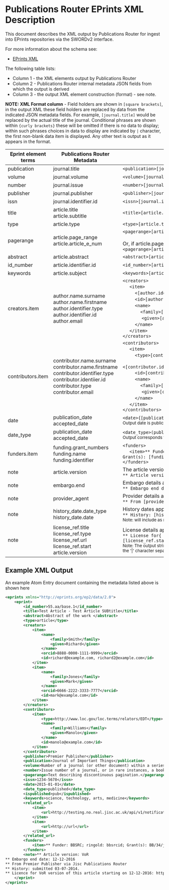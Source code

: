 # Publications Router EPrints XML Description

This document describes the XML output by Publications Router for ingest into EPrints repositories via the SWORDv2 interface.

For more information about the schema see: 
* [EPrints XML](http://wiki.eprints.org/w/XML_Export_Format)

The following table lists:
* Column 1 - the XML elements output by Publications Router 
* Column 2 - Publications Router internal metadata JSON fields from which the output is derived
* Column 3 - the output XML element construction (format) - see note. 

**NOTE: XML Format column** - Field holders are shown in `[square brackets]`, in the output XML these field holders are replaced by data from the indicated JSON metadata fields.  For example, `[journal.title]` would be replaced by the actual title of the journal.  Conditional phrases are shown within `{curly brackets}` these will be omitted if there is no data to display; within such phrases choices in data to display are indicated by `|` character, the first non-blank data item is displayed. Any other text is output as it appears in the format.

| Eprint element terms | Publications Router Metadata | XML Format |
|-----------------------------|---------------------------------------------|-------------------------------------------------------------------------------------------------------------------------------------------------------|
| publication |  journal.title | `<publication>[journal.title]</publication>` |
| volume | journal.volume | `<volume>[journal.volume]</volume>` |
| number | journal.issue | `<number>[journal.issue]</volume>` |
| publisher | journal.publisher | `<publisher>[journal.publisher]</publisher>` |
| issn | journal.identifier.id | `<issn>[journal.identifier.id]</issn>` |
| title | article.title <br> article.subtitle | `<title>[article.title] - [article.subtitle 1] - [article.subtitle 2] -...</title>` |
| type | article.type | `<type>[article.type]</type>` |
| pagerange | article.page_range <br> article.article_e_num <br> | `<pagerange>[article.page_range]</pagerange>` <br><br>Or, if article.page_range is absent: <br> `<pagerange>[article.article_e_num]</pagerange>`  |
| abstract | article.abstract | `<abstract>[article.abstract]</abstract>` |
| id_number | article.identifier.id | `<id_number>[article.identifier.id]</id_number>` |
| keywords | article.subject | `<keywords>[article.subject 1], [article.subject 2], ...</keywords>` |
| creators.item | author.name.surname <br> author.name.firstname <br> author.identifier.type <br> author.identifier.id <br> author.email | `<creators>` <br> &nbsp;&nbsp;&nbsp;&nbsp; `<item>` <br> &nbsp;&nbsp;&nbsp;&nbsp;&nbsp;&nbsp;&nbsp;&nbsp; `<[author.identifier.type]> author.identifier.id </[author.identifier.type]>` <br> &nbsp;&nbsp;&nbsp;&nbsp;&nbsp;&nbsp;&nbsp;&nbsp; `<id>[author.email]</id>` <br> &nbsp;&nbsp;&nbsp;&nbsp;&nbsp;&nbsp;&nbsp;&nbsp; `<name>` <br> &nbsp;&nbsp;&nbsp;&nbsp;&nbsp;&nbsp;&nbsp;&nbsp;&nbsp;&nbsp;&nbsp;&nbsp;  `<family>[author.name.surname]</family>` <br> &nbsp;&nbsp;&nbsp;&nbsp;&nbsp;&nbsp; &nbsp;&nbsp;&nbsp;&nbsp;&nbsp;&nbsp; `<given>[author.name.firstname]</given>` <br> &nbsp;&nbsp;&nbsp;&nbsp;&nbsp;&nbsp;&nbsp;&nbsp; `</name>` <br> &nbsp;&nbsp;&nbsp;&nbsp; `</item>` <br> `</creators>` |
| contributors.item | contributor.name.surname <br> contributor.name.firstname <br> contributor.identifier.type <br> contributor.identiier.id <br> contributor.type <br> contributor.email | `<contributors>` <br> &nbsp;&nbsp;&nbsp;&nbsp; `<item>` <br> &nbsp;&nbsp;&nbsp;&nbsp;&nbsp;&nbsp;&nbsp;&nbsp; `<type>[contributor.type]</type>` <br> &nbsp;&nbsp;&nbsp;&nbsp;&nbsp;&nbsp;&nbsp;&nbsp; `<[contributor.identifier.type]>contributor.identifier.id</[contributor.identifier.type]>` <br> &nbsp;&nbsp;&nbsp;&nbsp;&nbsp;&nbsp;&nbsp;&nbsp; `<id>[contributor.email]</id>` <br> &nbsp;&nbsp;&nbsp;&nbsp;&nbsp;&nbsp;&nbsp;&nbsp; `<name>` <br> &nbsp;&nbsp;&nbsp;&nbsp;&nbsp;&nbsp;&nbsp;&nbsp;&nbsp;&nbsp;&nbsp;&nbsp;  `<family>[contributor.name.surname]</family>` <br> &nbsp;&nbsp;&nbsp;&nbsp;&nbsp;&nbsp; &nbsp;&nbsp;&nbsp;&nbsp;&nbsp;&nbsp; `<given>[contributor.name.firstname]</given>` <br> &nbsp;&nbsp;&nbsp;&nbsp;&nbsp;&nbsp;&nbsp;&nbsp; `</name>` <br> &nbsp;&nbsp;&nbsp;&nbsp; `</item>` <br> `</contributors>` |
| date | publication_date <br> accepted_date | `<date>{[publication_date]\|[accepted_date]}</date>` <br><sub>Output date is publication date, otherwise accepted date.</sub> |
| date_type | publication_date <br> accepted_date | `<date_type>(published\|Accepted)</date_type>` <br><sub>Output corresponds to the date type appearing in `<date>` element.</sub> |
| funders.item | funding.grant_numbers <br> funding.name <br> funding.identifier | `<funders>` <br> &nbsp;&nbsp;&nbsp;&nbsp; `<item>** Funder: [funding.name]; [funding.identifier.type]: [funding.identifier.id]; Grant(s): [funding.grant_numbers]</item>` <br> `</funders>` |
| note | article.version | The article version appears in `<note>` element as: <br> `** Article version: [article.version]` |
| note | embargo.end | Embargo details appear in `<note>` element as: <br> `** Embargo end date: [embargo.start]` |
| note | provider_agent | Provider details appear in `<note>` element as: <br> `** From [provider_agent] via Jisc Publications Router` |
| note | history_date.date_type <br> history_date.date  | History dates appear in `<note>` element as: <br> `** History: [history_date.date_type]{; [history_date.date_type]…}` <br> <sub>Note: will include as many history dates as are available.</sub>   |
| note | license_ref.title <br> license_ref.type <br> license_ref.url <br> license_ref.start <br> article.version | License details appear in `<note>` element as: <br> `** License for{ [article.version] version of} this article{ starting on [license_ref.start]}: {[license_ref.url]\|[license_ref.title]\|[license_ref.type]}` <br> <sub>Note: The output string contains {conditional phrases} that are included only if the field they contain is not empty; the '\|' character separates alternative values, where the first non-empty value is used.</sub> |

## Example XML Output

An example Atom Entry document containing the metadata listed above is shown here
```xml
<eprints xmlns="http://eprints.org/ep2/data/2.0">
	<eprint>
		<id_number>55.aa/base.1</id_number>
		<title>Test Article - Test Article SUBtitle</title>
		<abstract>Abstract of the work </abstract>
		<type>article</type>
		<creators>
			<item>
				<name>
					<family>Smith</family>
					<given>Richard</given>
				</name>
				<orcid>8888-0000-1111-9999</orcid>
				<id>richard@example.com, richard2@example.com</id>
			</item>
			<item>
				<name>
					<family>Jones</family>
					<given>Mark</given>
				</name>
				<orcid>6666-2222-3333-7777</orcid>
				<id>mark@example.com</id>
			</item>
		</creators>
		<contributors>
			<item>
				<type>http://www.loc.gov/loc.terms/relators/EDT</type>
				<name>
					<family>Williams</family>
					<given>Manolo</given>
				</name>
				<id>manolo@example.com</id>
			</item>
		</contributors>
		<publisher>Premier Publisher</publisher>
		<publication>Journal of Important Things</publication>
		<volume>Number of a journal (or other document) within a series</volume>
		<number>Issue number of a journal, or in rare instances, a book</number>
		<pagerange>Text describing discontinuous pagination.</pagerange>
		<issn>1234-5678</issn>
		<date>2015-01-01</date>
		<date_type>published</date_type>
		<ispublished>pub</ispublished>
		<keywords>science, technology, arts, medicine</keywords>
		<related_url>
			<item>
				<url>http://testing.no.real.jisc.ac.uk/api/v1/notification/1234567890/content/2</url>
			</item>
			<item>
				<url>http://url</url>
			</item>
		</related_url>
		<funders>
			<item>** Funder: BBSRC; ringold: bbsrcid; Grant(s): BB/34/juwef</item>
		</funders>
		<note>** Article version: VoR
** Embargo end date: 12-12-2016
** From Premier Publisher via Jisc Publications Router
** History: submitted 03-07-2014.
** Licence for VoR version of this article starting on 12-12-2016: https://testing.org/licenses/by/4.0/</note>
	</eprint>
</eprints>
```
